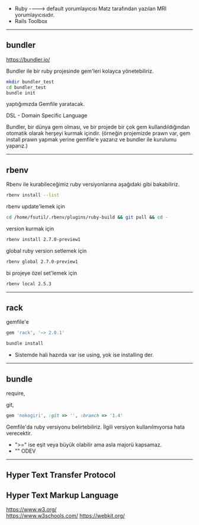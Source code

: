 * Ruby ----> default yorumlayıcısı Matz tarafından yazılan MRI yorumlayıcısıdır.
* Rails Toolbox

---

## bundler

https://bundler.io/

Bundler ile bir ruby projesinde gem'leri kolayca yönetebiliriz.

```sh
mkdir bundler_test
cd bundler_test
bundle init
```

yaptığımızda Gemfile yaratacak.

DSL - Domain Specific Language

Bundler, bir dünya gem olması, ve bir projede bir çok gem kullandıldığından otomatik olarak herşeyi kurmak içindir. (örneğin projemizde prawn var, gem install prawn yapmak yerine gemfile'e yazarız ve bundler ile kurulumu yaparız.)

---

## rbenv

Rbenv ile kurabileceğimiz ruby versiyonlarına aşağıdaki gibi bakabiliriz.
```sh
rbenv install --list
```

rbenv update'lemek için
```sh
cd /home/fsutil/.rbenv/plugins/ruby-build && git pull && cd -
```

version kurmak için
```sh
rbenv install 2.7.0-preview1
```

global ruby version setlemek için
```sh
rbenv global 2.7.0-preview1
```

bi projeye özel set'lemek için
```sh
rbenv local 2.5.3
```

---

## rack

gemfile'e
```ruby
gem 'rack', '~> 2.0.1'
```

```sh
bundle install
```

* Sistemde hali hazırda var ise using, yok ise installing der.

---

## bundle

require,

git,
```ruby
gem 'nokogiri', :git => '', :branch => '1.4'
```

Gemfile'da ruby versiyonu belirtebiliriz. İlgili versiyon kullanılmıyorsa hata verecektir.

* ">=" ise eşit veya büyük olabilir ama asla majorü kapsamaz.
* ""
ODEV

---

## Hyper Text Transfer Protocol
## Hyper Text Markup Language

https://www.w3.org/  
https://www.w3schools.com/
https://webkit.org/
